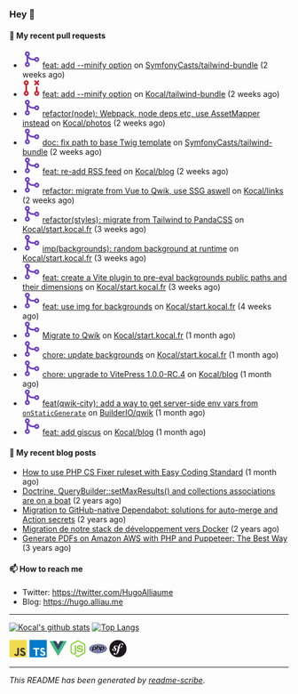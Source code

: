 ### Hey 👋

#### 👷 My recent pull requests

- ![](./assets/pr-merged.svg) [feat: add --minify option](https://github.com/SymfonyCasts/tailwind-bundle/pull/21) on [SymfonyCasts/tailwind-bundle](https://github.com/SymfonyCasts/tailwind-bundle) (2 weeks ago)
- ![](./assets/pr-closed.svg) [feat: add --minify option](https://github.com/Kocal/tailwind-bundle/pull/1) on [Kocal/tailwind-bundle](https://github.com/Kocal/tailwind-bundle) (2 weeks ago)
- ![](./assets/pr-merged.svg) [refactor(node): Webpack, node deps etc, use AssetMapper instead](https://github.com/Kocal/photos/pull/7) on [Kocal/photos](https://github.com/Kocal/photos) (2 weeks ago)
- ![](./assets/pr-merged.svg) [doc: fix path to base Twig template](https://github.com/SymfonyCasts/tailwind-bundle/pull/19) on [SymfonyCasts/tailwind-bundle](https://github.com/SymfonyCasts/tailwind-bundle) (2 weeks ago)
- ![](./assets/pr-merged.svg) [feat: re-add RSS feed](https://github.com/Kocal/blog/pull/149) on [Kocal/blog](https://github.com/Kocal/blog) (2 weeks ago)
- ![](./assets/pr-merged.svg) [refactor: migrate from Vue to Qwik, use SSG aswell](https://github.com/Kocal/links/pull/5) on [Kocal/links](https://github.com/Kocal/links) (2 weeks ago)
- ![](./assets/pr-merged.svg) [refactor(styles): migrate from Tailwind to PandaCSS](https://github.com/Kocal/start.kocal.fr/pull/409) on [Kocal/start.kocal.fr](https://github.com/Kocal/start.kocal.fr) (3 weeks ago)
- ![](./assets/pr-merged.svg) [imp(backgrounds): random background at runtime](https://github.com/Kocal/start.kocal.fr/pull/408) on [Kocal/start.kocal.fr](https://github.com/Kocal/start.kocal.fr) (3 weeks ago)
- ![](./assets/pr-merged.svg) [feat: create a Vite plugin to pre-eval backgrounds public paths and their dimensions](https://github.com/Kocal/start.kocal.fr/pull/407) on [Kocal/start.kocal.fr](https://github.com/Kocal/start.kocal.fr) (3 weeks ago)
- ![](./assets/pr-merged.svg) [feat: use img for backgrounds](https://github.com/Kocal/start.kocal.fr/pull/406) on [Kocal/start.kocal.fr](https://github.com/Kocal/start.kocal.fr) (4 weeks ago)
- ![](./assets/pr-merged.svg) [Migrate to Qwik](https://github.com/Kocal/start.kocal.fr/pull/405) on [Kocal/start.kocal.fr](https://github.com/Kocal/start.kocal.fr) (1 month ago)
- ![](./assets/pr-merged.svg) [chore: update backgrounds](https://github.com/Kocal/start.kocal.fr/pull/404) on [Kocal/start.kocal.fr](https://github.com/Kocal/start.kocal.fr) (1 month ago)
- ![](./assets/pr-merged.svg) [chore: upgrade to VitePress 1.0.0-RC.4](https://github.com/Kocal/blog/pull/148) on [Kocal/blog](https://github.com/Kocal/blog) (1 month ago)
- ![](./assets/pr-merged.svg) [feat(qwik-city): add a way to get server-side env vars from `onStaticGenerate`](https://github.com/BuilderIO/qwik/pull/4912) on [BuilderIO/qwik](https://github.com/BuilderIO/qwik) (1 month ago)
- ![](./assets/pr-merged.svg) [feat: add giscus](https://github.com/Kocal/blog/pull/142) on [Kocal/blog](https://github.com/Kocal/blog) (1 month ago)

#### 📜 My recent blog posts

- [How to use PHP CS Fixer ruleset with Easy Coding Standard](posts/2023-07-19-how-to-use-php-cs-fixer-ruleset-with-easy-coding-standard) (1 month ago)
- [Doctrine, QueryBuilder::setMaxResults() and collections associations are on a boat](posts/2022-01-07-doctrine-setmaxresults-and-collections-associations-are-on-a-boat) (2 years ago)
- [Migration to GitHub-native Dependabot: solutions for auto-merge and Action secrets](posts/2021-05-04-migration-to-github-native-dependabot-solutions-for-auto-merge-and-action-secrets) (2 years ago)
- [Migration de notre stack de développement vers Docker](posts/2021-04-26-migration-stack-developpement) (2 years ago)
- [Generate PDFs on Amazon AWS with PHP and Puppeteer: The Best Way](posts/2020-04-21-generate-pdfs-on-amazon-aws-with-php-and-puppeteer-the-best-way) (3 years ago)

#### 📫 How to reach me

- Twitter: https://twitter.com/HugoAlliaume
- Blog: https://hugo.alliau.me

---

[![Kocal's github stats](https://github-readme-stats.vercel.app/api?username=Kocal&count_private=true&hide=stars)](https://github.com/anuraghazra/github-readme-stats)
[![Top Langs](https://github-readme-stats.vercel.app/api/top-langs/?username=Kocal&layout=compact)](https://github.com/anuraghazra/github-readme-stats)

<img src="https://raw.githubusercontent.com/devicons/devicon/master/icons/javascript/javascript-original.svg" alt="javascript" title="javascript" width="32" height="32"/> <img src="https://raw.githubusercontent.com/devicons/devicon/master/icons/typescript/typescript-original.svg" alt="typescript" title="typescript" width="32" height="32"/> <img src="https://raw.githubusercontent.com/devicons/devicon/master/icons/vuejs/vuejs-original.svg" alt="vuejs" title="vuejs" width="32" height="32"/> <img src="https://raw.githubusercontent.com/devicons/devicon/master/icons/nodejs/nodejs-original.svg" alt="nodejs" title="nodejs" width="32" height="32"/> <img src="https://raw.githubusercontent.com/devicons/devicon/master/icons/php/php-original.svg" alt="php" title="php" width="32" height="32"/> <img src="https://raw.githubusercontent.com/devicons/devicon/master/icons/symfony/symfony-original.svg" alt="symfony" title="symfony" width="32" height="32"/> 

---

_This README has been generated by [readme-scribe](https://github.com/muesli/readme-scribe/)_.

